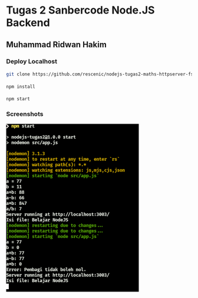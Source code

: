 # Tugas 2 Sanbercode Node.JS Backend

## Muhammad Ridwan Hakim

### Deploy Localhost

```bash
git clone https://github.com/rescenic/nodejs-tugas2-maths-httpserver-fs.git

npm install

npm start

```

### Screenshots

![npm start](docs/nodejs-tugas-2.png)
